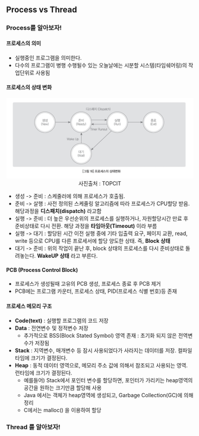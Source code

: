 ## Process vs Thread
### Process를 알아보자! 
#### 프로세스의 의미
- 실행중인 프로그램을 의미한다.
- 다수의 프로그램이 병행 수행될수 있는 오늘날에는 시분할 시스템(타임쉐어링)의 작업단위로 사용됨

#### 프로세스의 상태 변화

<center>
<img src="images/processstatus.png">
 사진출처 : TOPCIT
 </center>

- 생성 -> 준비 : 스케줄러에 의해 프로세스가 호출됨.
- 준비 -> 살행 : 사전 정의된 스케줄링 알고리즘에 따라 프로세스가 CPU할당 받음. 해당과정을 **디스패치(dispatch)** 라고함
- 실행 -> 준비 : 더 높은 우선순위의 프로세스를 실행하거나, 자원할당시간 만료 후 준비상태로 다시 전환. 해당 과정을 **타임아웃(Timeout)** 이라 부름
- 실행 -> 대기 : 할당된 시간 이전 실행 중에 기타 입출력 요구, 페이지 교환, read, write 등으로 CPU를 다른 프로세서에 할당 양도한 상태. 즉, **Block 상태**
- 대기 -> 준비 : 위의 작업이 끝난 후, block 상태의 프로세스를 다시 준비상태로 돌려놓는다. **WakeUP 상태** 라고 부른다.

#### PCB (Process Control Block)
- 프로세스가 생성될때 고유의 PCB 생성, 프로세스 종료 후 PCB 제거
- PCB에는 프로그램 카운터, 프로세스 상태, PID(프로세스 식별 번호)등 존재

#### 프로세스 메모리 구조
- **Code(text)** : 실행할 프로그램의 코드 저장
- **Data** : 전연변수 및 정적변수 저장
	- 추가적으로 BSS(Block Stated Symbol) 영역 존재 : 초기화 되지 않은 전역변수가 저장됨
- **Stack** : 지역변수, 매개변수 등 잠시 사용되었다가 사라지는 데이터를 저장. 컬파일 타임에 크기가 결정된다.
- **Heap** : 동적 데이터 영역으로, 메모리 주소 값에 의해서 참조되고 사용되는 영역. 런타임에 크기가 결정된다. 
	- 예를들어) Stack에서 포인터 변수를 할당하면, 포인터가 가리키는 heap영역의 공간을 원하는 크기만큼 할당해 사용
	- Java 에서는 객체가 heap영역에 생성되고, Garbage Collection(GC)에 의해 정리
	- C에서는 malloc() 을 이용하여 할당

### Thread 를 알아보자!

